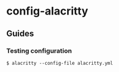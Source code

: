 # config-alacritty

## Guides

### Testing configuration

```console
$ alacritty --config-file alacritty.yml
```

